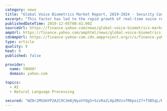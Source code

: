 ```yaml
---
category: news
title: "Global Voice Biometrics Market Report, 2019-2024 - Security Concerns Pertaining to Third Party (Cloud) Data Storage Hampers Growth"
excerpt: "This factor has led to the rapid growth of real-time voice recognition-based biometric solutions. Voice recognition is being extensively used in Banks and Call Centers to prevent frauds. Several players like Verint have developed solutions that use voice biometrics to verify callers in real-time passively, without the use of any password making ..."
publishedDateTime: 2019-12-05T00:41:00Z
sourceUrl: https://finance.yahoo.com/news/global-voice-biometrics-market-report-125852239.html
ampUrl: https://finance.yahoo.com/amphtml/news/global-voice-biometrics-market-report-125852239.html
cdnAmpUrl: https://finance-yahoo-com.cdn.ampproject.org/c/s/finance.yahoo.com/amphtml/news/global-voice-biometrics-market-report-125852239.html
type: article
quality: 9
heat: 9
published: false

provider:
  name: YAHOO!
  domain: yahoo.com

topics:
  - AI
  - Natural Language Processing

secured: "WZ0r2MSOmYP2A2C9C3m0jNyoVYQgS+5zvRa2L8p2RVzvfRKpoiIf+fSB5qL/KYWNkdIj4/dvStsjNd/TlOq+af3EGFB7b/Th2+CgMpgn/Zmc8pM4kKkqVvLEiV5wWUHBEeKl4VUKdwxsaxNVFpwzt+M4gIOIEjyw0pd8sbQeNYgLJIyrZhfQUJCAhy4R4EEqUiuoPx7AHkPEl53tZNNJNL5p0+F8vv3O4lb04qf/gqHc9B4vD7mO5XRn0dX/xBCZU0+CCdJzFbfbI8Lym7gLeA==;wd3443Gswuem1+TlkgTRhQ=="
---
```



